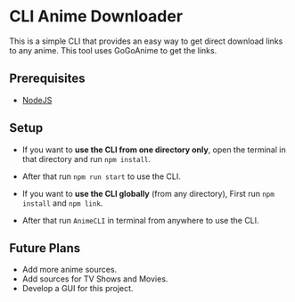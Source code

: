 # CLI Anime Downloader

This is a simple CLI that provides an easy way to get direct download links to any anime. This tool uses GoGoAnime to get the links.

## Prerequisites
- [NodeJS](https://nodejs.org/en)

## Setup

- If you want to **use the CLI from one directory only**, open the terminal in that directory and run `npm install`.
- After that run `npm run start` to use the CLI.

- If you want to **use the CLI globally** (from any directory), First run `npm install` and `npm link`.
- After that run `AnimeCLI` in terminal from anywhere to use the CLI.

## Future Plans

- Add more anime sources.
- Add sources for TV Shows and Movies.
- Develop a GUI for this project.